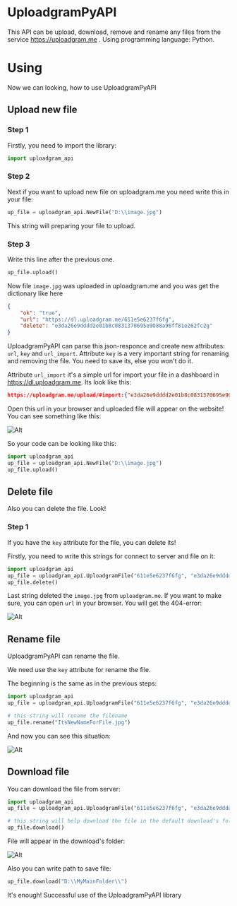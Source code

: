 # UploadgramPyAPI
This API can be upload, download, remove and rename any files from the service https://uploadgram.me . Using programming language: Python.

# Using
Now we can looking, how to use UploadgramPyAPI

## Upload new file

### Step 1
Firstly, you need to import the library:

```py
import uploadgram_api
```

### Step 2
Next if you want to upload new file on uploadgram.me you need write this in your file:

```py
up_file = uploadgram_api.NewFile("D:\\image.jpg")
```

This string will preparing your file to upload.

### Step 3
Write this line after the previous one.

```py
up_file.upload()
```

Now file `image.jpg` was uploaded in uploadgram.me and you was get the dictionary like here
```json
{
    "ok": "true", 
    "url": "https://dl.uploadgram.me/611e5e6237f6fg", 
    "delete": "e3da26e9dddd2e01b8c0831370695e9088a96ff81e262fc2g"
}
```

UploadgramPyAPI can parse this json-responce and create new attributes: `url`, `key` and `url_import`. 
Attribute `key` is a very important string for renaming and removing the file. You need to save its, else you won't do it.

Attribute `url_import` it's a simple url for import your file in a dashboard in https://dl.uploadgram.me.
Its look like this:

```json
https://uploadgram.me/upload/#import:{"e3da26e9dddd2e01b8c0831370695e9088a96ff81e262fc2g": {"filename": "image.jpg", "size": 55604, "url": "https://dl.uploadgram.me/611e5e6237f6fg"}}
```

Open this url in your browser and uploaded file will appear on the website! You can see something like this:

![Alt](https://sun9-54.userapi.com/impg/jppDL_T9_2FsDnc8pFLWdpqSzd91heDnbd8C4g/GJLh13On_aY.jpg?size=872x665&quality=96&sign=e32ba8f5877883060558882a1dd82345&type=album "slide")

So your code can be looking like this:
```py
import uploadgram_api
up_file = uploadgram_api.NewFile("D:\\image.jpg")
up_file.upload()
```

## Delete file

Also you can delete the file. Look!

### Step 1

If you have the `key` attribute for the file, you can delete its!

Firstly, you need to write this strings for connect to server and file on it:

```py
import uploadgram_api
up_file = uploadgram_api.UploadgramFile("611e5e6237f6fg", "e3da26e9dddd2e01b8c0831370695e9088a96ff81e262fc2g")
up_file.delete()
```

Last string deleted the `image.jpg` from `uploadgram.me`. If you want to make sure, you can open `url` in your browser. You will get the 404-error:

![Alt](https://sun9-47.userapi.com/impg/uq_Qsm8Ot_ZgLuM4TSQV5_KRU570WVOwKhSmYw/JOEWnjcVM4o.jpg?size=872x665&quality=96&sign=dc5a711ad2321f8d5357f2b4bf62d02b&type=album "slide")

## Rename file

UploadgramPyAPI can rename the file.

We need use the `key` attribute for rename the file. 

The beginning is the same as in the previous steps:

```py
import uploadgram_api
up_file = uploadgram_api.UploadgramFile("611e5e6237f6fg", "e3da26e9dddd2e01b8c0831370695e9088a96ff81e262fc2g")

# this string will rename the filename
up_file.rename("ItsNewNameForFile.jpg")
```

And now you can see this situation:

![Alt](https://sun9-80.userapi.com/impg/LQagHS9h8wcDdqMtDBCMeyUlU5QZ_PKJ2Fd3jA/QFax68p4K_0.jpg?size=872x665&quality=96&sign=fcd29c8114e651fbcae85d17293442e4&type=album "slide")

## Download file

You can download the file from server:

```py
import uploadgram_api
up_file = uploadgram_api.UploadgramFile("611e5e6237f6fg", "e3da26e9dddd2e01b8c0831370695e9088a96ff81e262fc2g")

# this string will help download the file in the default download's folder
up_file.download()
```

File will appear in the download's folder:

![Alt](https://sun9-81.userapi.com/impg/2wvdZzEwgWKff9lzn2OIO1pXkG7yihLCMZxeyw/7Tzl3y78LJo.jpg?size=1021x850&quality=96&sign=6c43d00ea579a07566ba506b8032fa0e&type=album "slide")

Also you can write path to save file:

```py
up_file.download("D:\\MyMainFolder\\")
```

It's enough! Successful use of the UploadgramPyAPI library
